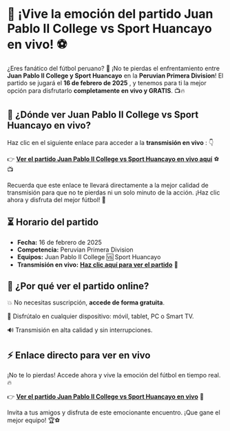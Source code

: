 # 🔴 ¡Vive la emoción del partido Juan Pablo II College vs Sport Huancayo en vivo! ⚽

¿Eres fanático del fútbol peruano? 🌟 ¡No te pierdas el enfrentamiento entre **Juan Pablo II College y Sport Huancayo** en la **Peruvian Primera Division**! El partido se jugará el **16 de febrero de 2025** , y tenemos para ti la mejor opción para disfrutarlo **completamente en vivo y GRATIS**. 📺🔥

## 🎥 ¿Dónde ver Juan Pablo II College vs Sport Huancayo en vivo?

Haz clic en el siguiente enlace para acceder a la **transmisión en vivo** : 👇

👉 [**Ver el partido Juan Pablo II College vs Sport Huancayo en vivo aquí**](https://tinyurl.com/livestreamfreeo?st=Juan+Pablo+II+College+vs+Sport+Huancayo&si=gh) ⚽📺

Recuerda que este enlace te llevará directamente a la mejor calidad de transmisión para que no te pierdas ni un solo minuto de la acción. ¡Haz clic ahora y disfruta del mejor fútbol! 🎉

## ⏳ Horario del partido

- **Fecha:** 16 de febrero de 2025
- **Competencia:** Peruvian Primera Division
- **Equipos:** Juan Pablo II College 🆚 Sport Huancayo
- **Transmisión en vivo:** [**Haz clic aquí para ver el partido**](https://tinyurl.com/livestreamfreeo?st=Juan+Pablo+II+College+vs+Sport+Huancayo&si=gh) 🔗

## 📌 ¿Por qué ver el partido online?

💥 No necesitas suscripción, **accede de forma gratuita**.

📱 Disfrútalo en cualquier dispositivo: móvil, tablet, PC o Smart TV.

🔊 Transmisión en alta calidad y sin interrupciones.

## ⚡ Enlace directo para ver en vivo

¡No te lo pierdas! Accede ahora y vive la emoción del fútbol en tiempo real. 🔥

👉 [**Ver el partido Juan Pablo II College vs Sport Huancayo en vivo**](https://tinyurl.com/livestreamfreeo?st=Juan+Pablo+II+College+vs+Sport+Huancayo&si=gh) 🎯

Invita a tus amigos y disfruta de este emocionante encuentro. ¡Que gane el mejor equipo! 🏆⚽
